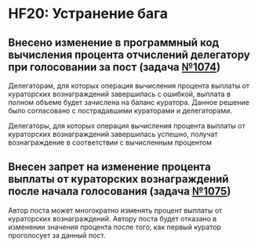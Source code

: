 # HF20: Устранение бага

## Внесено изменение в программный код вычисления процента отчислений делегатору при голосовании за пост \(задача [№1074](https://github.com/GolosChain/golos/issues/1074)\)

Делегаторам, для которых операция вычисления процента выплаты от кураторских вознаграждений завершилась с ошибкой, выплата в полном объеме будет зачислена на баланс куратора. Данное решение было согласовано с пострадавшими кураторами и делегаторами.

Делегаторы, для которых операция вычисления процента выплаты от кураторских вознаграждений завершилась успешно, получат вознаграждение в соответствии с вычисленным процентом

## Внесен запрет на изменение процента выплаты от кураторских вознаграждений после начала голосования \(задача [№1075](https://github.com/GolosChain/golos/issues/1075)\)

Автор поста может многократно изменять процент выплаты от кураторских вознаграждений. Автору поста будет отказано в изменении значения процента после того, как первый куратор проголосует за данный пост.

